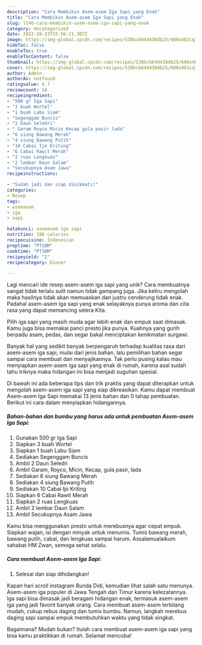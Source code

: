 ```yaml
---
description: "Cara Membikin Asem-asem Iga Sapi yang Enak"
title: "Cara Membikin Asem-asem Iga Sapi yang Enak"
slug: 1146-cara-membikin-asem-asem-iga-sapi-yang-enak
category: Uncategorized
date: 2022-10-23T15:56:21.307Z
image: https://img-global.cpcdn.com/recipes/538bcb64d438db25/680x482cq70/asem-asem-iga-sapi-foto-resep-utama.jpg
hideToc: false
enableToc: true
enableTocContent: false
thumbnail: https://img-global.cpcdn.com/recipes/538bcb64d438db25/680x482cq70/asem-asem-iga-sapi-foto-resep-utama.jpg
cover: https://img-global.cpcdn.com/recipes/538bcb64d438db25/680x482cq70/asem-asem-iga-sapi-foto-resep-utama.jpg
author: Admin
authorAv: notfound
ratingvalue: 4.7
reviewcount: 10
recipeingredient:
- "500 gr Iga Sapi"
- "3 buah Wortel"
- "1 buah Labu Siam"
- "Segenggam Buncis"
- "2 Daun Seledri"
- " Garam Royco Micin Kecap gula pasir lada"
- "6 siung Bawang Merah"
- "4 siung Bawang Putih"
- "10 Cabai Ijo Kriting"
- "6 Cabai Rawit Merah"
- "2 ruas Lengkuas"
- "2 lembar Daun Salam"
- "Secukupnya Asam Jawa"
recipeinstructions:

- "Sudah jadi dan siap dinikmati!"
categories:
- Resep
tags:
- asemasem
- iga
- sapi

katakunci: asemasem iga sapi 
nutrition: 198 calories
recipecuisine: Indonesian
preptime: "PT10M"
cooktime: "PT38M"
recipeyield: "1"
recipecategory: Dinner

---
```





Lagi mencari ide resep asem-asem iga sapi yang unik? Cara membuatnya sangat tidak terlalu sulit namun tidak gampang juga. Jika keliru mengolah maka hasilnya tidak akan memuaskan dan justru cenderung tidak enak. Padahal asem-asem iga sapi yang enak selayaknya punya aroma dan cita rasa yang dapat memancing selera Kita.





Pilih iga sapi yang masih muda agar lebih enak dan empuk saat dimasak. Kamu juga bisa memakai panci presto jika punya. Kuahnya yang gurih berpadu asam, pedas, dan segar bakal menciptakan kenikmatan surgawi.

Banyak hal yang sedikit banyak berpengaruh terhadap kualitas rasa dari asem-asem iga sapi, mulai dari jenis bahan, lalu pemilihan bahan segar sampai cara membuat dan menyajikannya. Tak perlu pusing kalau mau menyiapkan asem-asem iga sapi yang enak di rumah, karena asal sudah tahu triknya maka hidangan ini bisa menjadi suguhan spesial.






Di bawah ini ada beberapa tips dan trik praktis yang dapat diterapkan untuk mengolah asem-asem iga sapi yang siap dikreasikan. Kamu dapat membuat Asem-asem Iga Sapi memakai 13 jenis bahan dan 0 tahap pembuatan. Berikut ini cara dalam menyiapkan hidangannya.

<!--inarticleads1-->

##### Bahan-bahan dan bumbu yang harus ada untuk pembuatan Asem-asem Iga Sapi:

1. Gunakan 500 gr Iga Sapi
1. Siapkan 3 buah Wortel
1. Siapkan 1 buah Labu Siam
1. Sediakan Segenggam Buncis
1. Ambil 2 Daun Seledri
1. Ambil  Garam, Royco, Micin, Kecap, gula pasir, lada
1. Sediakan 6 siung Bawang Merah
1. Sediakan 4 siung Bawang Putih
1. Sediakan 10 Cabai Ijo Kriting
1. Siapkan 6 Cabai Rawit Merah
1. Siapkan 2 ruas Lengkuas
1. Ambil 2 lembar Daun Salam
1. Ambil Secukupnya Asam Jawa


Kamu bisa menggunakan presto untuk merebusnya agar cepat empuk. Siapkan wajan, isi dengan minyak untuk menumis. Tumis bawang merah, bawang putih, cabai, dan lengkuas sampai harum. Assalamualaikum sahabat HM Zwan, semoga sehat selalu. 

<!--inarticleads2-->

##### Cara membuat Asem-asem Iga Sapi:


1. Selesai dan siap dihidangkan!

Kapan hari scroll instagram Bunda Didi, kemudian lihat salah satu menunya. Asem-asem iga populer di Jawa Tengah dan Timur karena kelezatannya. Iga sapi bisa dimasak jadi beragam hidangan enak, termasuk asem-asem iga yang jadi favorit banyak orang. Cara membuat asem-asem terbilang mudah, cukup rebus daging dan tumis bumbu. Namun, langkah merebus daging sapi sampai empuk membutuhkan waktu yang tidak singkat. 

Bagaimana? Mudah bukan? Itulah cara membuat asem-asem iga sapi yang bisa kamu praktikkan di rumah. Selamat mencoba!

